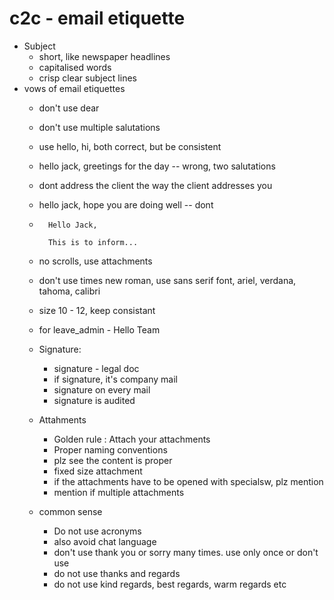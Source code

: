 # c2c - email etiquette

- Subject 
    - short, like newspaper headlines
    - capitalised words
    - crisp clear subject lines
- vows of email etiquettes
    - don't use dear
    - don't use multiple salutations
    - use hello, hi, both correct, but be consistent
    - hello jack, greetings for the day -- wrong, two salutations
    - dont address the client the way the client addresses you
    - hello jack, hope you are doing well -- dont
    - 
            Hello Jack,

            This is to inform...
    - no scrolls, use attachments
    - don't use times new roman, use sans serif font, ariel, verdana, tahoma, calibri
    - size 10 - 12, keep consistant
    - for leave_admin - Hello Team


    - Signature:
        - signature - legal doc
        - if signature, it's company mail
        - signature on every mail
        - signature is audited
    - Attahments
        - Golden rule : Attach your attachments
        - Proper naming conventions
        - plz see the content is proper
        - fixed size attachment
        - if the attachments have to be opened with specialsw, plz mention
        - mention if multiple attachments
    - common sense
        - Do not use acronyms
        - also avoid chat language
        - don't use thank you or sorry many times. use only once or don't use
        - do not use thanks and regards
        - do not use kind regards, best regards, warm regards etc

